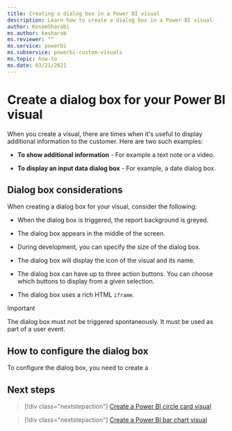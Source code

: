 ```yaml
---
title: Creating a dialog box in a Power BI visual
description: Learn how to create a dialog box in a Power BI visual
author: KesemSharabi
ms.author: kesharab
ms.reviewer: ""
ms.service: powerbi
ms.subservice: powerbi-custom-visuals
ms.topic: how-to
ms.date: 03/21/2021
---
```


# Create a dialog box for your Power BI visual

When you create a visual, there are times when it's useful to display additional information to the customer. Here are two such examples:

* **To show additional information** - For example a text note or a video.

* **To display an input data dialog box** - For example, a date dialog box.

## Dialog box considerations

When creating a dialog box for your visual, consider the following:

* When the dialog box is triggered, the report background is greyed.

* The dialog box appears in the middle of the screen.

* During development, you can specify the size of the dialog box.

* The dialog box will display the icon of the visual and its name.

* The dialog box can have up to three action buttons. You can choose which buttons to display from a given selection.

* The dialog box uses a rich HTML `iframe`.

>[!IMPORTANT]
>The dialog box must not be triggered spontaneously. It must be used as part of a user event.

## How to configure the dialog box

To configure the dialog box, you need to create a 

## Next steps

> [!div class="nextstepaction"]
> [Create a Power BI circle card visual](develop-circle-card.md)

> [!div class="nextstepaction"]
> [Create a Power BI bar chart visual](create-bar-chart.md)
